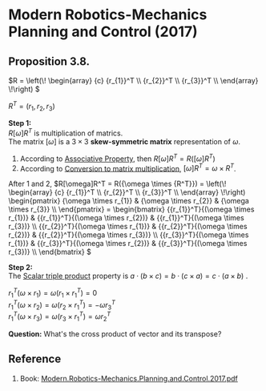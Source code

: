 # Modern Robotics-Mechanics Planning and Control (2017)

## Proposition 3.8.

$`R = \left(\!
      \begin{array} {c}
        {r_{1}}^T \\ 
        {r_{2}}^T \\ 
        {r_{3}}^T \\ 
      \end{array}
      \!\right)
`$

$`R^T = (r_{1}, r_{2}, r_{3})`$

**Step 1:** <br>
$`R[\omega]R^T`$ is multiplication of matrics. <br>
The matrix $`[\omega]`$ is a $`3 × 3`$ **skew-symmetric matrix** representation of $`\omega`$. <br>
1. According to [Associative Property](https://github.com/vitonzhangtt/LinearAlgebraNinja/blob/main/Addition-and-multiplication-of-matrices.md#associative-property), then $`R[\omega]R^T=R([\omega]R^T)`$
2. According to [Conversion to matrix multiplication](https://en.wikipedia.org/wiki/Cross_product#Conversion_to_matrix_multiplication), $`[\omega]R^T = {\omega} \times {R^T}`$.

After 1 and 2, $`R[\omega]R^T = R({\omega \times {R^T}}) 
  = \left(\!
      \begin{array} {c}
        {r_{1}}^T \\ 
        {r_{2}}^T \\ 
        {r_{3}}^T \\ 
      \end{array}
    \!\right)   
    \begin{pmatrix}
        {\omega \times r_{1}} & {\omega \times r_{2}} & {\omega \times r_{3}} \\
    \end{pmatrix}
  = \begin{bmatrix}
      {{r_{1}}^T}{(\omega \times r_{1})} & {{r_{1}}^T}{(\omega \times r_{2})} & {{r_{1}}^T}{(\omega \times r_{3})} \\
      {{r_{2}}^T}{(\omega \times r_{1})} & {{r_{2}}^T}{(\omega \times r_{2})} & {{r_{2}}^T}{(\omega \times r_{3})} \\
      {{r_{3}}^T}{(\omega \times r_{1})} & {{r_{3}}^T}{(\omega \times r_{2})} & {{r_{3}}^T}{(\omega \times r_{3})} \\
    \end{bmatrix}
`$

**Step 2:** <br>
The [Scalar triple product](https://github.com/vitonzhangtt/LinearAlgebraNinja/blob/main/TripleProduct.md#a-cdot-b-times-c--b-cdot-c-times-a--c-cdot-a-times-b) property is $`a \cdot (b \times c) = b \cdot (c \times a) = c \cdot (a \times b)`$ .

$`{{r_{1}}^T}(\omega \times r_{1}) = {\omega}(r_{1} \times {r_{1}}^T) = 0`$ <br>
$`{r_{1}}^T(\omega \times r_{2}) = {\omega}(r_{2} \times {r_{1}}^T) = -{\omega}{r_{3}^T} `$ <br>
$`{{r_{1}}^T}{(\omega \times r_{3})} = {\omega}(r_{3} \times {r_{1}}^T) = {\omega}{r_{2}^T}`$

**Question:** What's the cross product of vector and its transpose?  

## Reference
1. Book: [Modern.Robotics-Mechanics.Planning.and.Control.2017.pdf](https://www.amazon.com/Modern-Robotics-Mechanics-Planning-Control/dp/1107156300)


